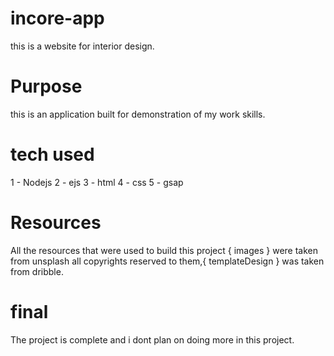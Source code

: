 # incore-app

this is a website for interior design.

# Purpose

this is an application built for demonstration of my work skills.

# tech used

1 - Nodejs
2 - ejs
3 - html
4 - css
5 - gsap

# Resources

All the resources that were used to build this project { images } were taken from unsplash all copyrights reserved to them,{ templateDesign } was taken from dribble.

# final

The project is complete and i dont plan on doing more in this project.
